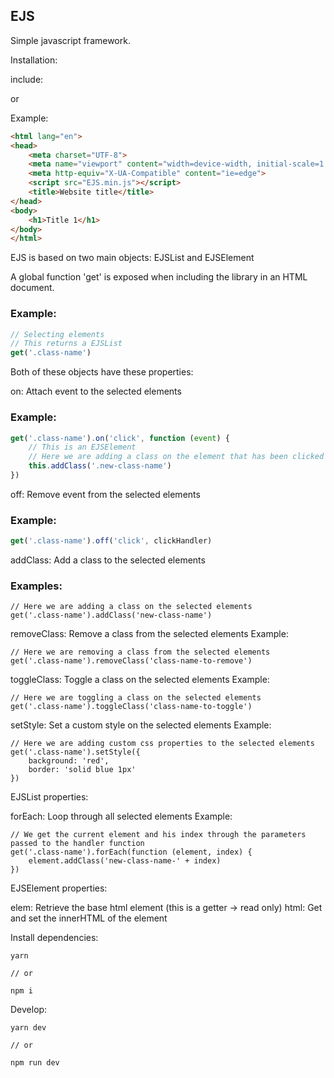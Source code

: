 **EJS**
---
Simple javascript framework.

Installation:

include:
<script src="EJS.js"></script>
or
<script src="EJS.min.js"></script>

Example:

```html
<html lang="en">
<head>
    <meta charset="UTF-8">
    <meta name="viewport" content="width=device-width, initial-scale=1.0">
    <meta http-equiv="X-UA-Compatible" content="ie=edge">
    <script src="EJS.min.js"></script>
    <title>Website title</title>
</head>
<body>
    <h1>Title 1</h1>
</body>
</html>
```

EJS is based on two main objects: EJSList and EJSElement

A global function 'get' is exposed when including the library in an HTML document.

### Example:

```js
// Selecting elements
// This returns a EJSList
get('.class-name')
```

Both of these objects have these properties:

on: Attach event to the selected elements
### Example: 

```js
get('.class-name').on('click', function (event) {
    // This is an EJSElement
    // Here we are adding a class on the element that has been clicked
    this.addClass('.new-class-name')
})
```

off: Remove event from the selected elements
### Example: 

```js
get('.class-name').off('click', clickHandler)
```

addClass: Add a class to the selected elements
### Examples:

    // Here we are adding a class on the selected elements
    get('.class-name').addClass('new-class-name')

removeClass: Remove a class from the selected elements
Example:

    // Here we are removing a class from the selected elements
    get('.class-name').removeClass('class-name-to-remove')

toggleClass: Toggle a class on the selected elements
Example:

    // Here we are toggling a class on the selected elements
    get('.class-name').toggleClass('class-name-to-toggle')

setStyle: Set a custom style on the selected elements
Example:

    // Here we are adding custom css properties to the selected elements
    get('.class-name').setStyle({
        background: 'red',
        border: 'solid blue 1px'
    })

EJSList properties:

forEach: Loop through all selected elements
Example:

    // We get the current element and his index through the parameters passed to the handler function
    get('.class-name').forEach(function (element, index) {
        element.addClass('new-class-name-' + index)
    })

EJSElement properties:

elem: Retrieve the base html element (this is a getter -> read only)
html: Get and set the innerHTML of the element

Install dependencies:
```
yarn

// or

npm i
```
Develop:
```
yarn dev

// or

npm run dev
```
